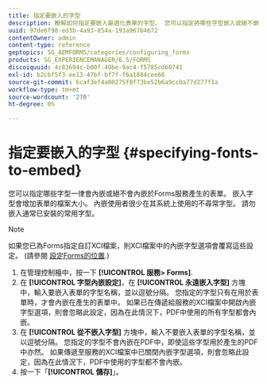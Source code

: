 ```yaml
---
title: 指定要嵌入的字型
description: 瞭解如何指定要嵌入最適化表單的字型。 您可以指定將哪些字型嵌入或絕不嵌入到Forms服務產生的表單中。
uuid: 97de6f98-ed3b-4a93-854a-193a967b4672
contentOwner: admin
content-type: reference
geptopics: SG_AEMFORMS/categories/configuring_forms
products: SG_EXPERIENCEMANAGER/6.5/FORMS
discoiquuid: 4c83694c-b00f-40be-9ac4-f5785cd60741
exl-id: b2cbf5f3-ee13-47bf-bf7f-f6a1884cee66
source-git-commit: 6caf3ef4a00275f0f73be52b6a9ccba77d277f1a
workflow-type: tm+mt
source-wordcount: '270'
ht-degree: 0%

---
```


# 指定要嵌入的字型 {#specifying-fonts-to-embed}

您可以指定哪些字型一律會內嵌或絕不會內嵌於Forms服務產生的表單。 嵌入字型會增加表單的檔案大小。 內嵌使用者很少在其系統上使用的不尋常字型。 請勿嵌入通常已安裝的常用字型。

>[!NOTE]
>
>如果您已為Forms指定自訂XCI檔案，則XCI檔案中的內嵌字型選項會覆寫這些設定。 (請參閱 [設定Forms的位置](/help/forms/using/admin-help/configuring-locations-forms.md#configuring-locations-for-forms).)

1. 在管理控制檯中，按一下 **[!UICONTROL 服務> Forms]**.
1. 在 **[!UICONTROL 字型內嵌設定]**，在 **[!UICONTROL 永遠嵌入字型]** 方塊中，輸入要嵌入表單的字型名稱，並以逗號分隔。 您指定的字型只有在用於表單時，才會內嵌在產生的表單中。 如果已在傳遞給服務的XCI檔案中開啟內嵌字型選項，則會忽略此設定，因為在此情況下，PDF中使用的所有字型都會內嵌。
1. 在 **[!UICONTROL 從不嵌入字型]** 方塊中，輸入不要嵌入表單的字型名稱，並以逗號分隔。 您指定的字型不會內嵌在PDF中，即使這些字型用於產生的PDF中亦然。 如果傳遞至服務的XCI檔案中已關閉內嵌字型選項，則會忽略此設定，因為在此情況下，PDF中使用的字型都不會內嵌。
1. 按一下「**[!UICONTROL 儲存]**」。
